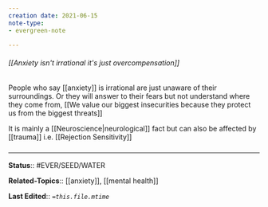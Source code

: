 ```yaml
---
creation date: 2021-06-15
note-type: 
- evergreen-note

---
```


###### [[Anxiety isn't irrational it's just overcompensation]]

People who say [[anxiety]] is irrational are just unaware of their surroundings. Or they will answer to their fears but not understand where they come from, [[We value our biggest insecurities because they protect us from the biggest threats]]

It is mainly a [[Neuroscience|neurological]] fact but can also be affected by [[trauma]] i.e. [[Rejection Sensitivity]]

### <hr class="footnote"/>

**Status**:: #EVER/SEED/WATER  

**Related-Topics**:: [[anxiety]], [[mental health]]
	
**Last Edited**:: *`=this.file.mtime`*